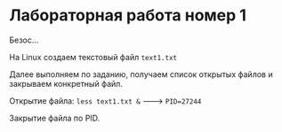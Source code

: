# Лабораторная работа номер 1

Безос...

На Linux создаем текстовый файл `text1.txt` 

Далее выполняем по заданию, получаем список открытых файлов и закрываем конкретный файл.

Открытие файла: `less text1.txt &` ---> `PID=27244`

Закрытие файла по PID.

